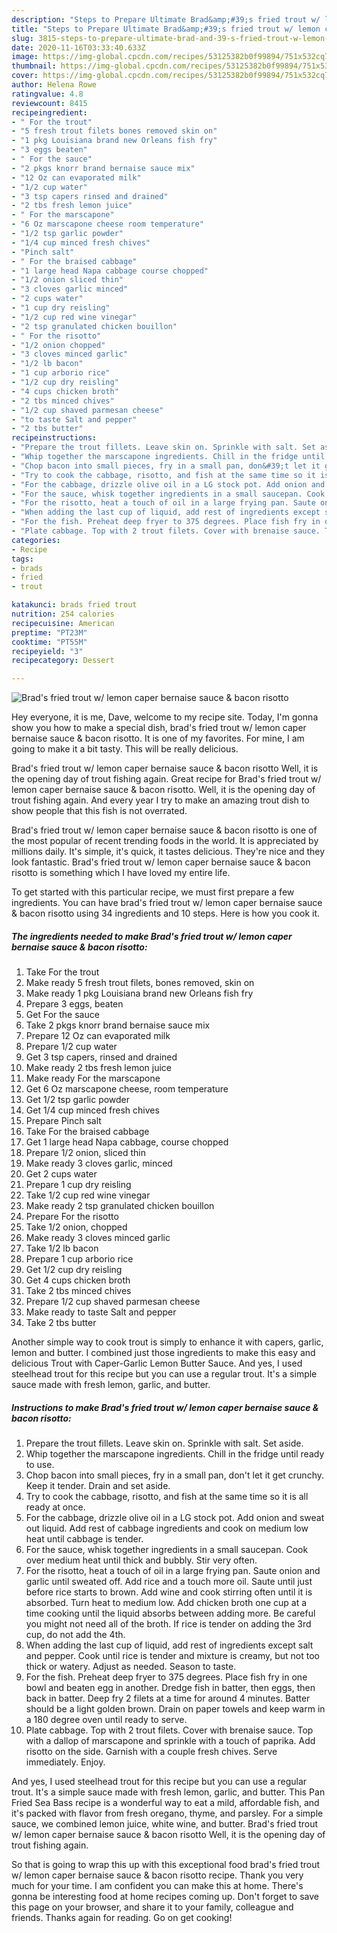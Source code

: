 ```yaml
---
description: "Steps to Prepare Ultimate Brad&amp;#39;s fried trout w/ lemon caper bernaise sauce &amp;amp; bacon risotto"
title: "Steps to Prepare Ultimate Brad&amp;#39;s fried trout w/ lemon caper bernaise sauce &amp;amp; bacon risotto"
slug: 3815-steps-to-prepare-ultimate-brad-and-39-s-fried-trout-w-lemon-caper-bernaise-sauce-and-amp-bacon-risotto
date: 2020-11-16T03:33:40.633Z
image: https://img-global.cpcdn.com/recipes/53125382b0f99894/751x532cq70/brads-fried-trout-w-lemon-caper-bernaise-sauce-bacon-risotto-recipe-main-photo.jpg
thumbnail: https://img-global.cpcdn.com/recipes/53125382b0f99894/751x532cq70/brads-fried-trout-w-lemon-caper-bernaise-sauce-bacon-risotto-recipe-main-photo.jpg
cover: https://img-global.cpcdn.com/recipes/53125382b0f99894/751x532cq70/brads-fried-trout-w-lemon-caper-bernaise-sauce-bacon-risotto-recipe-main-photo.jpg
author: Helena Rowe
ratingvalue: 4.8
reviewcount: 8415
recipeingredient:
- " For the trout"
- "5 fresh trout filets bones removed skin on"
- "1 pkg Louisiana brand new Orleans fish fry"
- "3 eggs beaten"
- " For the sauce"
- "2 pkgs knorr brand bernaise sauce mix"
- "12 Oz can evaporated milk"
- "1/2 cup water"
- "3 tsp capers rinsed and drained"
- "2 tbs fresh lemon juice"
- " For the marscapone"
- "6 Oz marscapone cheese room temperature"
- "1/2 tsp garlic powder"
- "1/4 cup minced fresh chives"
- "Pinch salt"
- " For the braised cabbage"
- "1 large head Napa cabbage course chopped"
- "1/2 onion sliced thin"
- "3 cloves garlic minced"
- "2 cups water"
- "1 cup dry reisling"
- "1/2 cup red wine vinegar"
- "2 tsp granulated chicken bouillon"
- " For the risotto"
- "1/2 onion chopped"
- "3 cloves minced garlic"
- "1/2 lb bacon"
- "1 cup arborio rice"
- "1/2 cup dry reisling"
- "4 cups chicken broth"
- "2 tbs minced chives"
- "1/2 cup shaved parmesan cheese"
- "to taste Salt and pepper"
- "2 tbs butter"
recipeinstructions:
- "Prepare the trout fillets. Leave skin on. Sprinkle with salt. Set aside."
- "Whip together the marscapone ingredients. Chill in the fridge until ready to use."
- "Chop bacon into small pieces, fry in a small pan, don&#39;t let it get crunchy. Keep it tender. Drain and set aside."
- "Try to cook the cabbage, risotto, and fish at the same time so it is all ready at once."
- "For the cabbage, drizzle olive oil in a LG stock pot. Add onion and sweat out liquid. Add rest of cabbage ingredients and cook on medium low heat until cabbage is tender."
- "For the sauce, whisk together ingredients in a small saucepan. Cook over medium heat until thick and bubbly. Stir very often."
- "For the risotto, heat a touch of oil in a large frying pan. Saute onion and garlic until sweated off. Add rice and a touch more oil. Saute until just before rice starts to brown. Add wine and cook stirring often until it is absorbed. Turn heat to medium low. Add chicken broth one cup at a time cooking until the liquid absorbs between adding more. Be careful you might not need all of the broth. If rice is tender on adding the 3rd cup, do not add the 4th."
- "When adding the last cup of liquid, add rest of ingredients except salt and pepper. Cook until rice is tender and mixture is creamy, but not too thick or watery. Adjust as needed. Season to taste."
- "For the fish. Preheat deep fryer to 375 degrees. Place fish fry in one bowl and beaten egg in another. Dredge fish in batter, then eggs, then back in batter. Deep fry 2 filets at a time for around 4 minutes. Batter should be a light golden brown. Drain on paper towels and keep warm in a 180 degree oven until ready to serve."
- "Plate cabbage. Top with 2 trout filets. Cover with brenaise sauce. Top with a dallop of marscapone and sprinkle with a touch of paprika. Add risotto on the side. Garnish with a couple fresh chives. Serve immediately. Enjoy."
categories:
- Recipe
tags:
- brads
- fried
- trout

katakunci: brads fried trout 
nutrition: 254 calories
recipecuisine: American
preptime: "PT23M"
cooktime: "PT55M"
recipeyield: "3"
recipecategory: Dessert

---
```



![Brad&#39;s fried trout w/ lemon caper bernaise sauce &amp; bacon risotto](https://img-global.cpcdn.com/recipes/53125382b0f99894/751x532cq70/brads-fried-trout-w-lemon-caper-bernaise-sauce-bacon-risotto-recipe-main-photo.jpg)

Hey everyone, it is me, Dave, welcome to my recipe site. Today, I'm gonna show you how to make a special dish, brad&#39;s fried trout w/ lemon caper bernaise sauce &amp; bacon risotto. It is one of my favorites. For mine, I am going to make it a bit tasty. This will be really delicious.

Brad&#39;s fried trout w/ lemon caper bernaise sauce &amp; bacon risotto Well, it is the opening day of trout fishing again. Great recipe for Brad&#39;s fried trout w/ lemon caper bernaise sauce &amp; bacon risotto. Well, it is the opening day of trout fishing again. And every year I try to make an amazing trout dish to show people that this fish is not overrated.

Brad&#39;s fried trout w/ lemon caper bernaise sauce &amp; bacon risotto is one of the most popular of recent trending foods in the world. It is appreciated by millions daily. It's simple, it's quick, it tastes delicious. They're nice and they look fantastic. Brad&#39;s fried trout w/ lemon caper bernaise sauce &amp; bacon risotto is something which I have loved my entire life.


To get started with this particular recipe, we must first prepare a few ingredients. You can have brad&#39;s fried trout w/ lemon caper bernaise sauce &amp; bacon risotto using 34 ingredients and 10 steps. Here is how you cook it.

<!--inarticleads1-->

##### The ingredients needed to make Brad&#39;s fried trout w/ lemon caper bernaise sauce &amp; bacon risotto:

1. Take  For the trout
1. Make ready 5 fresh trout filets, bones removed, skin on
1. Make ready 1 pkg Louisiana brand new Orleans fish fry
1. Prepare 3 eggs, beaten
1. Get  For the sauce
1. Take 2 pkgs knorr brand bernaise sauce mix
1. Prepare 12 Oz can evaporated milk
1. Prepare 1/2 cup water
1. Get 3 tsp capers, rinsed and drained
1. Make ready 2 tbs fresh lemon juice
1. Make ready  For the marscapone
1. Get 6 Oz marscapone cheese, room temperature
1. Get 1/2 tsp garlic powder
1. Get 1/4 cup minced fresh chives
1. Prepare Pinch salt
1. Take  For the braised cabbage
1. Get 1 large head Napa cabbage, course chopped
1. Prepare 1/2 onion, sliced thin
1. Make ready 3 cloves garlic, minced
1. Get 2 cups water
1. Prepare 1 cup dry reisling
1. Take 1/2 cup red wine vinegar
1. Make ready 2 tsp granulated chicken bouillon
1. Prepare  For the risotto
1. Take 1/2 onion, chopped
1. Make ready 3 cloves minced garlic
1. Take 1/2 lb bacon
1. Prepare 1 cup arborio rice
1. Get 1/2 cup dry reisling
1. Get 4 cups chicken broth
1. Take 2 tbs minced chives
1. Prepare 1/2 cup shaved parmesan cheese
1. Make ready to taste Salt and pepper
1. Take 2 tbs butter


Another simple way to cook trout is simply to enhance it with capers, garlic, lemon and butter. I combined just those ingredients to make this easy and delicious Trout with Caper-Garlic Lemon Butter Sauce. And yes, I used steelhead trout for this recipe but you can use a regular trout. It&#39;s a simple sauce made with fresh lemon, garlic, and butter. 

<!--inarticleads2-->

##### Instructions to make Brad&#39;s fried trout w/ lemon caper bernaise sauce &amp; bacon risotto:

1. Prepare the trout fillets. Leave skin on. Sprinkle with salt. Set aside.
1. Whip together the marscapone ingredients. Chill in the fridge until ready to use.
1. Chop bacon into small pieces, fry in a small pan, don&#39;t let it get crunchy. Keep it tender. Drain and set aside.
1. Try to cook the cabbage, risotto, and fish at the same time so it is all ready at once.
1. For the cabbage, drizzle olive oil in a LG stock pot. Add onion and sweat out liquid. Add rest of cabbage ingredients and cook on medium low heat until cabbage is tender.
1. For the sauce, whisk together ingredients in a small saucepan. Cook over medium heat until thick and bubbly. Stir very often.
1. For the risotto, heat a touch of oil in a large frying pan. Saute onion and garlic until sweated off. Add rice and a touch more oil. Saute until just before rice starts to brown. Add wine and cook stirring often until it is absorbed. Turn heat to medium low. Add chicken broth one cup at a time cooking until the liquid absorbs between adding more. Be careful you might not need all of the broth. If rice is tender on adding the 3rd cup, do not add the 4th.
1. When adding the last cup of liquid, add rest of ingredients except salt and pepper. Cook until rice is tender and mixture is creamy, but not too thick or watery. Adjust as needed. Season to taste.
1. For the fish. Preheat deep fryer to 375 degrees. Place fish fry in one bowl and beaten egg in another. Dredge fish in batter, then eggs, then back in batter. Deep fry 2 filets at a time for around 4 minutes. Batter should be a light golden brown. Drain on paper towels and keep warm in a 180 degree oven until ready to serve.
1. Plate cabbage. Top with 2 trout filets. Cover with brenaise sauce. Top with a dallop of marscapone and sprinkle with a touch of paprika. Add risotto on the side. Garnish with a couple fresh chives. Serve immediately. Enjoy.


And yes, I used steelhead trout for this recipe but you can use a regular trout. It&#39;s a simple sauce made with fresh lemon, garlic, and butter. This Pan Fried Sea Bass recipe is a wonderful way to eat a mild, affordable fish, and it&#39;s packed with flavor from fresh oregano, thyme, and parsley. For a simple sauce, we combined lemon juice, white wine, and butter. Brad&#39;s fried trout w/ lemon caper bernaise sauce &amp; bacon risotto Well, it is the opening day of trout fishing again. 

So that is going to wrap this up with this exceptional food brad&#39;s fried trout w/ lemon caper bernaise sauce &amp; bacon risotto recipe. Thank you very much for your time. I am confident you can make this at home. There's gonna be interesting food at home recipes coming up. Don't forget to save this page on your browser, and share it to your family, colleague and friends. Thanks again for reading. Go on get cooking!
